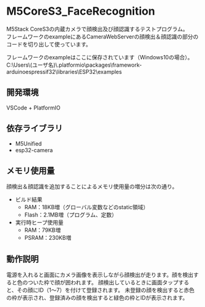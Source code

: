 # M5CoreS3_FaceRecognition
M5Stack CoreS3の内蔵カメラで顔検出及び顔認識するテストプログラム。  
フレームワークのexampleにあるCameraWebServerの顔検出＆顔認識の部分のコードを切り出して使っています。

フレームワークのexampleはここに保存されています（Windows10の場合）。  
C:\Users\\(ユーザ名)\\.platformio\packages\framework-arduinoespressif32\libraries\ESP32\examples


## 開発環境
VSCode + PlatformIO

## 依存ライブラリ
* M5Unified
* esp32-camera

## メモリ使用量
顔検出＆顔認識を追加することによるメモリ使用量の増分は次の通り。

- ビルド結果  
  - RAM：18KB増（グローバル変数などのstatic領域）
  - Flash：2.1MB増（プログラム、定数）
- 実行時ヒープ使用量
  - RAM：79KB増
  - PSRAM：230KB増
  
## 動作説明
電源を入れると画面にカメラ画像を表示しながら顔検出が走ります。顔を検出すると色のついた枠で顔が囲われます。
顔検出しているときに画面タップすると、その顔にID（1～7）を付けて登録されます。
未登録の顔を検出すると赤色の枠が表示され、登録済みの顔を検出すると緑色の枠とIDが表示されます。


